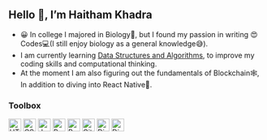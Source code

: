 ## Hello 👋, I’m Haitham Khadra

- 😀 In college I majored in Biology🧬, but I found my passion in writing 😍Codes💻(I still enjoy biology as a general knowledge😅).
- I am currently learning [Data Structures and Algorithms](https://ocw.mit.edu/courses/electrical-engineering-and-computer-science/6-006-introduction-to-algorithms-spring-2020/), to improve my coding skills and computational thinking.
- At the moment I am also figuring out the fundamentals of Blockchain🕸, In addition to diving into React Native📱. 

### Toolbox
<div>
  <img src="https://cdn.worldvectorlogo.com/logos/html-1.svg" alt="HTML5 Logo" width="25" height="25"/> 
  <img src="https://cdn.worldvectorlogo.com/logos/css-3.svg" alt="CSS3 Logo" width="25" height="25"/>
  <img src="https://cdn.worldvectorlogo.com/logos/logo-javascript.svg" alt="JavaScript Logo" width="25" height="25"/> 
  <img src="https://cdn.worldvectorlogo.com/logos/python-5.svg" alt="Python Logo" width="25" height="25"/> 
  <img src="https://cdn.worldvectorlogo.com/logos/react-2.svg" alt="React Logo" width="25" height="25"/>
  <img src="https://cdn.worldvectorlogo.com/logos/git-icon.svg" alt="Git Logo" width="25" height="25"/> 
  <img src="https://cdn.worldvectorlogo.com/logos/django.svg" alt="Django Logo" width="25" height="25"/>
  <img src="https://cdn.worldvectorlogo.com/logos/sass-1.svg" alt="Django Logo" width="25" height="25"/>
</div>
